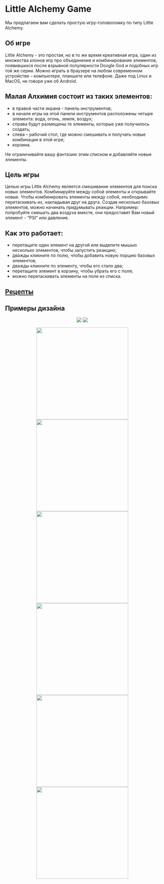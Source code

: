 # Little Alchemy Game

Мы предлагаем вам сделать простую игру-головоломку по типу  Little Alchemy.  

## Об игре

Little Alchemy - это простая, но в то же время креативная игра, один из множества клонов игр про объединение и комбинирование элементов, появившихся после взрывной популярности Doogle God и подобных игр той же серии. Можно играть в браузере на любом современном устройстве – компьютере, планшете или телефоне. Даже под Linux и MacOS, не говоря уже об Android.

## Малая Алхимия состоит из таких элементов:

- в правой части  экрана - панель инструментов;
- в начале игры на этой панели инструментов расположены четыре элемента: вода, огонь, земля, воздух;
- справа будут размещены те элементы, которые уже получилось создать;
- слева – рабочий стол, где можно смешивать и получать новые комбинации в этой игре;
- корзина.

Не ограничивайте вашу фантазию этим списком и добавляйте новые элементы.

## Цель игры

Целью игры Little Alchemy является смешивание элементов для поиска новых элементов. Комбинируйте между собой элементы и открывайте новыe. Чтобы комбинировать элементы между собой, необходимо перетаскивать их, накладывая друг на друга. Создав несколько базовых элементов, можно начинать придумывать реакции. Например:
попробуйте смешать два воздуха вместе, они предоставят Вам новый элемент - "PSI" или давление.

## Как это работает:

- перетащите один элемент на другой или выделите мышью несколько элементов, чтобы запустить реакцию;
- дважды кликните по полю, чтобы добавить новую порцию базовых элементов;
- дважды кликните по элементу, чтобы его стало два;
- перетащите элемент в корзину, чтобы убрать его с поля;
- можно перетаскивать элементы на поле из списка.

## [Рецепты](receipts.txt)

## Примеры дизайна

<p align="center">
 <img src="screenshot-littlealchemy.com-2021.01.12-20_48_10.png" />
 <img src="screenshot-littlealchemy2.com-2021.01.12-20_47_14.png" />
 </p>
<p align="center">
 <img src="photo_2021-01-12 18.35.38.jpeg" width="300"/>
 <img src="photo_2021-01-12 18.35.40.jpeg" width="300"/>
 <img src="photo_2021-01-12 18.35.41.jpeg" width="300"/>
 <img src="photo_2021-01-12 18.35.42.jpeg" width="300"/>
 <img src="photo_2021-01-12 18.35.43.jpeg" width="300"/>
 <img src="photo_2021-01-12 18.35.44.jpeg" width="300"/>

</p>

